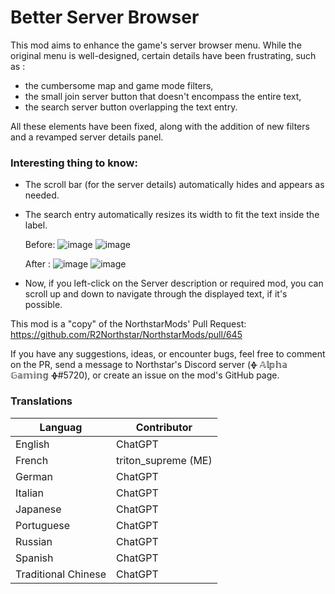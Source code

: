 # Better Server Browser
This mod aims to enhance the game's server browser menu. While the original menu is well-designed, certain details have been frustrating, such as :
- the cumbersome map and game mode filters, 
- the small join server button that doesn't encompass the entire text,
- the search server button overlapping the text entry. 

All these elements have been fixed, along with the addition of new filters and a revamped server details panel.

### Interesting thing to know:
- The scroll bar (for the server details) automatically hides and appears as needed.
- The search entry automatically resizes its width to fit the text inside the label.
  
  Before:
![image](https://github.com/R2Northstar/NorthstarMods/assets/69048433/531229c9-a08a-4a59-b835-240fb1ede312)
![image](https://github.com/R2Northstar/NorthstarMods/assets/69048433/af17e35b-9165-428f-b651-1ef75dcc16b3)
  
  After :
![image](https://github.com/R2Northstar/NorthstarMods/assets/69048433/044ee79e-72d1-4e38-8325-919044896f7d)
![image](https://github.com/R2Northstar/NorthstarMods/assets/69048433/faa7d470-ba66-4089-a4e6-9a5b8638a025)
- Now, if you left-click on the Server description or required mod, you can scroll up and down to navigate through the displayed text, if it's possible.

This mod is a "copy" of the NorthstarMods' Pull Request: https://github.com/R2Northstar/NorthstarMods/pull/645

If you have any suggestions, ideas, or encounter bugs, feel free to comment on the PR, send a message to Northstar's Discord server (ᚖ 𝔸𝕝𝕡𝕙𝕒 𝔾𝕒𝕞𝕚𝕟𝕘 ᚖ#5720), or create an issue on the mod's GitHub page.

### Translations
| Languag | Contributor |
| ------- | ----------- |
| English | ChatGPT |
| French | triton_supreme (ME) |
| German | ChatGPT |
| Italian | ChatGPT |
| Japanese | ChatGPT |
| Portuguese| ChatGPT |
| Russian | ChatGPT |
| Spanish | ChatGPT |
| Traditional Chinese | ChatGPT |
